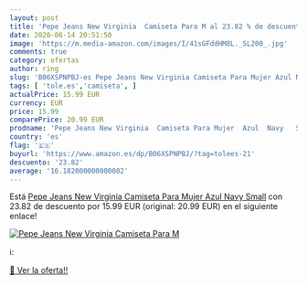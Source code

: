 ```yaml
---
layout: post
title: 'Pepe Jeans New Virginia  Camiseta Para M al 23.82 % de descuento'
date: 2020-06-14 20:51:50
image: 'https://m.media-amazon.com/images/I/41sGFddHM8L._SL200_.jpg'
comments: true
category: ofertas
author: ring
slug: 'B06XSPNPBJ-es Pepe Jeans New Virginia Camiseta Para Mujer Azul Navy Small'
tags: [ 'tole.es','camiseta', ]
actualPrice: 15.99 EUR
currency: EUR
price: 15.99
comparePrice: 20.99 EUR
prodname: 'Pepe Jeans New Virginia  Camiseta Para Mujer  Azul  Navy   Small'
country: 'es'
flag: '🇪🇸'
buyurl: 'https://www.amazon.es/dp/B06XSPNPBJ/?tag=tolees-21'
descuento: '23.82'
average: '16.182000000000002'
---
```


Está [Pepe Jeans New Virginia  Camiseta Para Mujer  Azul  Navy   Small](https://www.amazon.es/dp/B06XSPNPBJ/?tag=tolees-21) con 23.82 de descuento por 15.99 EUR (original: 20.99 EUR) en el siguiente enlace!

[![Pepe Jeans New Virginia  Camiseta Para M](https://m.media-amazon.com/images/I/41sGFddHM8L._SL200_.jpg)](https://www.amazon.es/dp/B06XSPNPBJ/?tag=tolees-21)

ℹ️:


[🛒 Ver la oferta!!](https://www.amazon.es/dp/B06XSPNPBJ/?tag=tolees-21)
